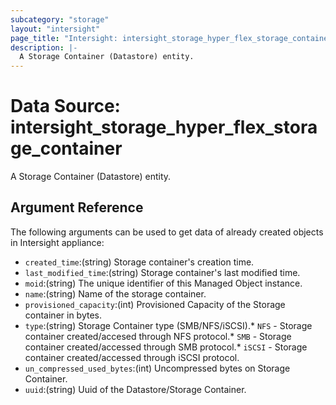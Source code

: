```yaml
---
subcategory: "storage"
layout: "intersight"
page_title: "Intersight: intersight_storage_hyper_flex_storage_container"
description: |-
  A Storage Container (Datastore) entity.
---
```


# Data Source: intersight_storage_hyper_flex_storage_container
A Storage Container (Datastore) entity.
## Argument Reference
The following arguments can be used to get data of already created objects in Intersight appliance:
* `created_time`:(string) Storage container's creation time. 
* `last_modified_time`:(string) Storage container's last modified time. 
* `moid`:(string) The unique identifier of this Managed Object instance. 
* `name`:(string) Name of the storage container. 
* `provisioned_capacity`:(int) Provisioned Capacity of the Storage container in bytes. 
* `type`:(string) Storage Container type (SMB/NFS/iSCSI).* `NFS` - Storage container created/accesed through NFS protocol.* `SMB` - Storage container created/accessed through SMB protocol.* `iSCSI` - Storage container created/accessed through iSCSI protocol. 
* `un_compressed_used_bytes`:(int) Uncompressed bytes on Storage Container. 
* `uuid`:(string) Uuid of the Datastore/Storage Container. 
